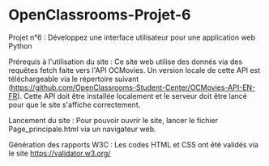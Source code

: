 # OpenClassrooms-Projet-6
Projet n°6 : Développez une interface utilisateur pour une application web Python

Prérequis à l'utilisation du site :
Ce site web utilise des donnés via des requêtes fetch faite vers l'API OCMovies. Un version locale de cette API est téléchargeable via le répertoire suivant (https://github.com/OpenClassrooms-Student-Center/OCMovies-API-EN-FR).
Cette API doit être installée localement et le serveur doit être lancé pour que le site s'affiche correctement.

Lancement du site :
Pour pouvoir ouvrir le site, lancer le fichier Page_principale.html via un navigateur web.

Génération des rapports W3C :
Les codes HTML et CSS ont été validés via le site https://validator.w3.org/
